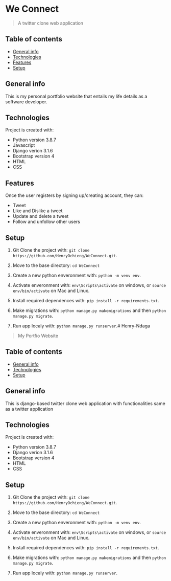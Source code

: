 # We Connect
> A twitter clone web application

## Table of contents
* [General info](#general-info)
* [Technologies](#technologies)
* [Features](#features)
* [Setup](#setup)

## General info
This is my personal portfolio website that entails my life details as a software developer.
	
## Technologies
Project is created with:
* Python version 3.8.7
* Javascript
* Django verion 3.1.6
* Bootstrap version 4
* HTML
* CSS

## Features
Once the user registers by signing up/creating account, they can:
* Tweet
* Like and Dislike a tweet
* Update and delete a tweet
* Follow and unfollow other users


## Setup

1. Git Clone the project with: ```git clone https://github.com/HenryOchieng/WeConnect.git```.

2. Move to the base directory: ```cd WeConnect```

3. Create a new python enveronment with: ```python -m venv env```.

4. Activate enveronment with: ```env\Scripts\activate``` on windows, or ```source env/bin/activate``` on Mac and Linux.

5. Install required dependences with: ```pip install -r requirements.txt```.

6. Make migrations with: ```python manage.py makemigrations``` and then ```python manage.py migrate```.

7. Run app localy with: ```python manage.py runserver```.# Henry-Ndaga
> My Portfio Website

## Table of contents
* [General info](#general-info)
* [Technologies](#technologies)
* [Setup](#setup)

## General info
This is django-based twitter clone web application with functionalities same as a twitter application
	
## Technologies
Project is created with:
* Python version 3.8.7
* Django verion 3.1.6
* Bootstrap version 4
* HTML
* CSS


## Setup

1. Git Clone the project with: ```git clone https://github.com/HenryOchieng/WeConnect.git```.

2. Move to the base directory: ```cd WeConnect```

3. Create a new python enveronment with: ```python -m venv env```.

4. Activate enveronment with: ```env\Scripts\activate``` on windows, or ```source env/bin/activate``` on Mac and Linux.

5. Install required dependences with: ```pip install -r requirements.txt```.

6. Make migrations with: ```python manage.py makemigrations``` and then ```python manage.py migrate```.

7. Run app localy with: ```python manage.py runserver```.
